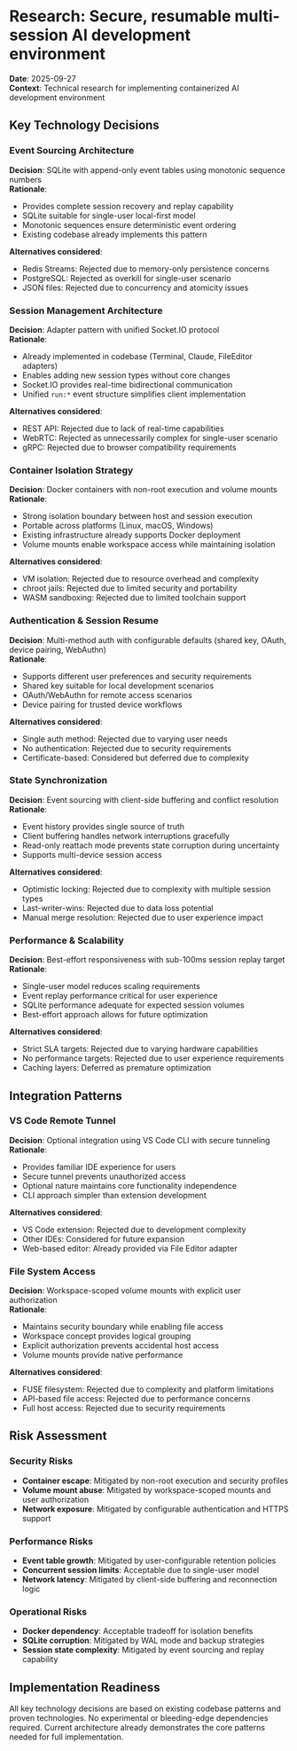 # Research: Secure, resumable multi-session AI development environment

**Date**: 2025-09-27  
**Context**: Technical research for implementing containerized AI development environment

## Key Technology Decisions

### Event Sourcing Architecture

**Decision**: SQLite with append-only event tables using monotonic sequence numbers  
**Rationale**:

- Provides complete session recovery and replay capability
- SQLite suitable for single-user local-first model
- Monotonic sequences ensure deterministic event ordering
- Existing codebase already implements this pattern

**Alternatives considered**:

- Redis Streams: Rejected due to memory-only persistence concerns
- PostgreSQL: Rejected as overkill for single-user scenario
- JSON files: Rejected due to concurrency and atomicity issues

### Session Management Architecture

**Decision**: Adapter pattern with unified Socket.IO protocol  
**Rationale**:

- Already implemented in codebase (Terminal, Claude, FileEditor adapters)
- Enables adding new session types without core changes
- Socket.IO provides real-time bidirectional communication
- Unified `run:*` event structure simplifies client implementation

**Alternatives considered**:

- REST API: Rejected due to lack of real-time capabilities
- WebRTC: Rejected as unnecessarily complex for single-user scenario
- gRPC: Rejected due to browser compatibility requirements

### Container Isolation Strategy

**Decision**: Docker containers with non-root execution and volume mounts  
**Rationale**:

- Strong isolation boundary between host and session execution
- Portable across platforms (Linux, macOS, Windows)
- Existing infrastructure already supports Docker deployment
- Volume mounts enable workspace access while maintaining isolation

**Alternatives considered**:

- VM isolation: Rejected due to resource overhead and complexity
- chroot jails: Rejected due to limited security and portability
- WASM sandboxing: Rejected due to limited toolchain support

### Authentication & Session Resume

**Decision**: Multi-method auth with configurable defaults (shared key, OAuth, device pairing, WebAuthn)  
**Rationale**:

- Supports different user preferences and security requirements
- Shared key suitable for local development scenarios
- OAuth/WebAuthn for remote access scenarios
- Device pairing for trusted device workflows

**Alternatives considered**:

- Single auth method: Rejected due to varying user needs
- No authentication: Rejected due to security requirements
- Certificate-based: Considered but deferred due to complexity

### State Synchronization

**Decision**: Event sourcing with client-side buffering and conflict resolution  
**Rationale**:

- Event history provides single source of truth
- Client buffering handles network interruptions gracefully
- Read-only reattach mode prevents state corruption during uncertainty
- Supports multi-device session access

**Alternatives considered**:

- Optimistic locking: Rejected due to complexity with multiple session types
- Last-writer-wins: Rejected due to data loss potential
- Manual merge resolution: Rejected due to user experience impact

### Performance & Scalability

**Decision**: Best-effort responsiveness with sub-100ms session replay target  
**Rationale**:

- Single-user model reduces scaling requirements
- Event replay performance critical for user experience
- SQLite performance adequate for expected session volumes
- Best-effort approach allows for future optimization

**Alternatives considered**:

- Strict SLA targets: Rejected due to varying hardware capabilities
- No performance targets: Rejected due to user experience requirements
- Caching layers: Deferred as premature optimization

## Integration Patterns

### VS Code Remote Tunnel

**Decision**: Optional integration using VS Code CLI with secure tunneling  
**Rationale**:

- Provides familiar IDE experience for users
- Secure tunnel prevents unauthorized access
- Optional nature maintains core functionality independence
- CLI approach simpler than extension development

**Alternatives considered**:

- VS Code extension: Rejected due to development complexity
- Other IDEs: Considered for future expansion
- Web-based editor: Already provided via File Editor adapter

### File System Access

**Decision**: Workspace-scoped volume mounts with explicit user authorization  
**Rationale**:

- Maintains security boundary while enabling file access
- Workspace concept provides logical grouping
- Explicit authorization prevents accidental host access
- Volume mounts provide native performance

**Alternatives considered**:

- FUSE filesystem: Rejected due to complexity and platform limitations
- API-based file access: Rejected due to performance concerns
- Full host access: Rejected due to security requirements

## Risk Assessment

### Security Risks

- **Container escape**: Mitigated by non-root execution and security profiles
- **Volume mount abuse**: Mitigated by workspace-scoped mounts and user authorization
- **Network exposure**: Mitigated by configurable authentication and HTTPS support

### Performance Risks

- **Event table growth**: Mitigated by user-configurable retention policies
- **Concurrent session limits**: Acceptable due to single-user model
- **Network latency**: Mitigated by client-side buffering and reconnection logic

### Operational Risks

- **Docker dependency**: Acceptable tradeoff for isolation benefits
- **SQLite corruption**: Mitigated by WAL mode and backup strategies
- **Session state complexity**: Mitigated by event sourcing and replay capability

## Implementation Readiness

All key technology decisions are based on existing codebase patterns and proven technologies. No experimental or bleeding-edge dependencies required. Current architecture already demonstrates the core patterns needed for full implementation.
